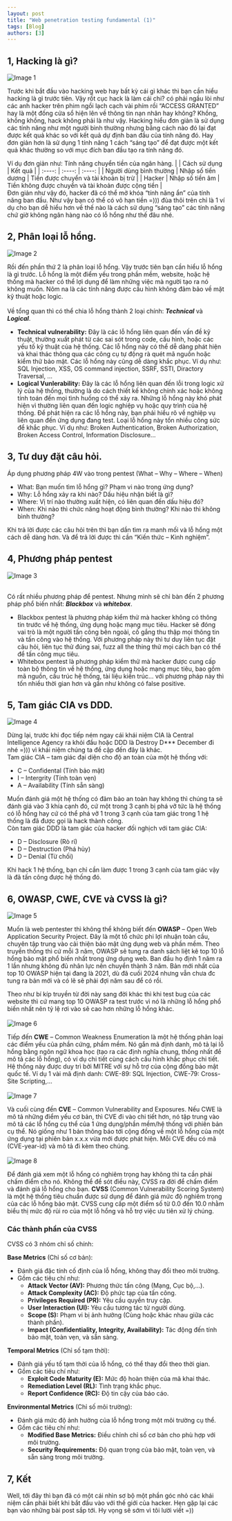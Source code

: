 ```yaml
---
layout: post
title: "Web penetration testing fundamental (1)"
tags: [Blog]
authors: [3]
---
```

## **1, Hacking là gì?** 
![Image 1](../assets/ManhPost/pics/h1.png) <br>

Trước khi bắt đầu vào hacking web hay bất kỳ cái gì khác thì bạn cần hiểu hacking là gì trước tiên. Vậy rốt cục hack là làm cái chi? có phải ngầu lòi như các anh hacker trên phim ngồi lạch cạch vài phím rồi “ACCESS GRANTED” hay là một đống cửa sổ hiện lên về thông tin nạn nhân hay không?  Khồng, khồng khồng, hack không phải là như vậy. 
Hacking hiểu đơn giản là sử dụng các tính năng như một người bình thường nhưng bằng cách nào đó lại đạt được kết quả khác so với kết quả dự định ban đầu của tính năng đó. Hay đơn giản hơn là sử dụng 1 tính năng 1 cách “sáng tạo” để đạt được một kết quả khác thường so với mục đích ban đầu tạo ra tính năng đó.<br> 

Ví dụ đơn giản như: Tính năng chuyển tiền của ngân hàng. 
|                          | Cách sử dụng        | Kết quả                                             |
|            :----:        |    :----:           |  :----:                                             |
| Người dùng bình thường   | Nhập số tiền dương  | Tiền được chuyển và tài khoản bị trừ                |
| Hacker                   | Nhập số tiền âm     | Tiền không được chuyển và tài khoản được cộng tiền  |
<br>
Đơn giản như vậy đó, hacker đã có thể mở khóa “tính năng ẩn” của tính năng ban đầu. Như vậy bạn có thể có vô hạn tiền =))) đùa thôi trên chỉ là 1 ví dụ cho bạn dễ hiểu hơn về thế nào là cách sử dụng “sáng tạo” các tính năng chứ giờ không ngân hàng nào có lỗ hổng như thế đâu nhé. <br>
## **2, Phân loại lỗ hổng.**
![Image 2](../assets/ManhPost/pics/h2.png) <br>

Rồi đến phần thứ 2 là phân loại lỗ hổng. Vậy trước tiên bạn cần hiểu lỗ hổng là gì trước. 
Lỗ hổng là một điểm yếu trong phần mềm, website, hoặc hệ thống mà hacker có thể lợi dụng để làm những việc mà người tạo ra nó không muốn. Nôm na là các tính năng được cấu hình không đảm bảo về mặt kỹ thuật hoặc logic. <br><br>
Về tổng quan thì có thể chia lỗ hổng thành 2 loại chính: ***Technical*** và ***Logical***. <br>
-	**Technical vulnerability:** Đây là các lỗ hổng liên quan đến vấn đề kỹ thuật, thường xuất phát từ các sai sót trong code, cấu hình, hoặc các yếu tố kỹ thuật của hệ thống. Các lỗ hổng này có thể dễ dàng phát hiện và khai thác thông qua các công cụ tự động rà quét mã nguồn hoặc kiểm thử bảo mật. Các lỗ hổng này cũng dễ dàng khắc phục.
Ví dụ như: SQL Injection, XSS, OS command injection, SSRF, SSTI, Diractory Traversal, …
-	**Logical Vunlerability:** Đây là các lỗ hổng liên quan đến lỗi trong logic xử lý của hệ thống, thường là do cách thiết kế không chính xác hoặc không tính toán đến mọi tình huống có thể xảy ra. Những lỗ hổng này khó phát hiện vì thường liên quan đến logic nghiệp vụ hoặc quy trình của hệ thống. Để phát hiện ra các lỗ hổng này, bạn phải hiểu rõ về nghiệp vụ liên quan đến ứng dụng đang test. Loại lỗ hổng này tốn nhiều công sức để khắc phục.
Ví dụ như: Broken Authentication, Broken Authorization, Broken Access Control, Information Disclosure...
## **3, Tư duy đặt câu hỏi.** 
Áp dụng phương pháp 4W vào trong pentest (What – Why – Where – When) <br>
-	What: Bạn muốn tìm lỗ hổng gì? Phạm vi nào trong ứng dụng? <br>
-	Why: Lỗ hổng xảy ra khi nào? Dấu hiệu nhận biết là gì? <br>
-	Where: Vị trí nào thường xuất hiện, có liên quan đến dấu hiệu đó? <br>
-	When: Khi nào thì chức năng hoạt động bình thường? Khi nào thì không bình thường? <br>

Khi trả lời được các câu hỏi trên thì bạn dần tìm ra manh mối và lỗ hổng một cách dễ dàng hơn. Và để trả lời được thì cần “Kiến thức – Kinh nghiệm”. 
## **4, Phương pháp pentest**
![Image 3](../assets/ManhPost/pics/h3.png) <br><br>

Có rất nhiều phương pháp để pentest. Nhưng mình sẽ chỉ bàn đến 2 phương pháp phổ biến nhất: ***Blackbox*** và ***whitebox***. <br>
-	Blackbox pentest là phương pháp kiểm thử mà hacker không có thông tin trước về hệ thống, ứng dụng hoặc mạng mục tiêu. Hacker sẽ đóng vai trò là một người tấn công bên ngoài, cố gắng thu thập mọi thông tin và tấn công vào hệ thống. Với phương pháp này thì tư duy liên tục đặt câu hỏi, liên tục thử đúng sai, fuzz all the thing thử mọi cách bạn có thể để tấn công mục tiêu. 
-	Whitebox pentest là phương pháp kiểm thử mà hacker được cung cấp toàn bộ thông tin về hệ thống, ứng dụng hoặc mạng mục tiêu, bao gồm mã nguồn, cấu trúc hệ thống, tài liệu kiến trúc… với phương pháp này thì tốn nhiều thời gian hơn và gần như không có false positive. 
## **5, Tam giác CIA vs DDD.**
![Image 4](../assets/ManhPost/pics/h4.png) <br>

Dừng lại, trước khi đọc tiếp ném ngay cái khái niệm CIA là Central Intelligence Agency ra khỏi đầu hoặc DDD là Destroy D*** December đi nhé =))) vì khái niệm chúng ta đề cập đến đây là khác. <br>
Tam giác CIA – tam giác đại diện cho độ an toàn của một hệ thống với: 
-	C – Confidental (Tính bảo mật)
-	I – Intergrity (Tính toàn vẹn) 
-	A – Availability (Tính sẵn sàng)

Muốn đánh giá một hệ thống có đảm bảo an toàn hay không thì chúng ta sẽ đánh giá vào 3 khía cạnh đó, cứ một trong 3 cạnh bị phá vỡ tức là hệ thống có lỗ hổng hay cứ có thể phá vỡ 1 trong 3 cạnh của tam giác trong 1 hệ thống là đã được gọi là hack thành công. <br>
Còn tam giác DDD là tam giác của hacker đối nghịch với tam giác CIA: 
-	D – Disclosure (Rò rỉ)
-	D – Destruction (Phá hủy)
-	D – Denial (Từ chối)

Khi hack 1 hệ thống, bạn chỉ cần làm được 1 trong 3 cạnh của tam giác vậy là đã tấn công được hệ thống đó. 
## **6, OWASP, CWE, CVE và CVSS là gì?**
![Image 5](../assets/ManhPost/pics/h5.jpg) <br>

Muốn là web pentester thì không thể không biết đến **OWASP** – Open Web Application Security Project. Đây là một tổ chức phi lợi nhuận toàn cầu, chuyên tập trung vào cải thiện bảo mật ứng dụng web và phần mềm. Theo truyền thống thì cứ mỗi 3 năm, OWASP sẽ tung ra danh sách liệt kê top 10 lỗ hổng bảo mật phổ biến nhất trong ứng dụng web. Ban đầu họ định 1 năm ra 1 lần nhưng không đủ nhân lực nên chuyển thành 3 năm. Bản mới nhất của top 10 OWASP hiện tại đang là 2021, dù đã cuối 2024 nhưng vẫn chưa đc tung ra bản mới và có lẽ sẽ phải đợi năm sau để có rồi. <br>

Theo như bí kíp truyền từ đời này sang đời khác thì khi test bug của các website thì cứ mang top 10 OWASP ra test trước vì nó là những lỗ hổng phổ biến nhất nên tỷ lệ rơi vào sẽ cao hơn những lỗ hổng khác. <br><br>
![Image 6](../assets/ManhPost/pics/h6.png) <br>

Tiếp đến **CWE** – Common Weakness Enumeration là một hệ thống phân loại các điểm yếu của phần cứng, phầm mềm. Nó gắn mã định danh, mô tả lại lỗ hổng bằng ngôn ngữ khoa học (tạo ra các định nghĩa chung, thống nhất để mô tả các lỗ hổng), có ví dụ chi tiết cùng cách cấu hình khắc phục chi tiết. Hệ thống này được duy trì bởi MITRE với sự hỗ trợ của cộng đồng bảo mật quốc tế. Ví dụ 1 vài mã định danh: CWE-89: SQL Injection, CWE-79: Cross-Site Scripting,… <br><br>
![Image 7](../assets/ManhPost/pics/h7.png) <br>

Và cuối cùng đến **CVE** – Common Vulnerability and Exposures. Nếu CWE là mô tả những điểm yếu cơ bản, thì CVE đi vào chi tiết hơn, nó tập trung vào mô tả các lỗ hổng cụ thể của 1 ứng dụng/phần mềm/hệ thống với phiên bản cụ thể. Nó giống như 1 bản thông báo tới cộng đồng về một lỗ hổng của một ứng dụng tại phiên bản x.x.x vừa mới được phát hiện. Mỗi CVE đều có mã (CVE-year-id) và mô tả đi kèm theo chúng.  <br><br>
![Image 8](../assets/ManhPost/pics/h8.png) <br>

Để đánh giá xem một lỗ hổng có nghiêm trọng hay không thì ta cần phải chấm điểm cho nó. Không thể để sót điều này, CVSS ra đời để chấm điểm và đánh giá lỗ hổng cho bạn. 
**CVSS** (Common Vulnerability Scoring System) là một hệ thống tiêu chuẩn được sử dụng để đánh giá mức độ nghiêm trọng của các lỗ hổng bảo mật. CVSS cung cấp một điểm số từ 0.0 đến 10.0 nhằm biểu thị mức độ rủi ro của một lỗ hổng và hỗ trợ việc ưu tiên xử lý chúng.<br>
### **Các thành phần của CVSS** 
CVSS có 3 nhóm chỉ số chính:<br>

**Base Metrics** (Chỉ số cơ bản):
-	Đánh giá đặc tính cố định của lỗ hổng, không thay đổi theo môi trường.
-	Gồm các tiêu chí như:
	-	**Attack Vector (AV):** Phương thức tấn công (Mạng, Cục bộ,...).
	-	**Attack Complexity (AC):** Độ phức tạp của tấn công.
	-	**Privileges Required (PR):** Yêu cầu quyền truy cập.
	-	**User Interaction (UI):** Yêu cầu tương tác từ người dùng.
	-	**Scope (S):** Phạm vi bị ảnh hưởng (Cùng hoặc khác nhau giữa các thành phần).
	-	**Impact (Confidentiality, Integrity, Availability):** Tác động đến tính bảo mật, toàn vẹn, và sẵn sàng.<br>

**Temporal Metrics** (Chỉ số tạm thời):
-	Đánh giá yếu tố tạm thời của lỗ hổng, có thể thay đổi theo thời gian.
-	Gồm các tiêu chí như:
	-	**Exploit Code Maturity (E):** Mức độ hoàn thiện của mã khai thác.
	-	**Remediation Level (RL):** Tình trạng khắc phục.
	-	**Report Confidence (RC):** Độ tin cậy của báo cáo.<br>

**Environmental Metrics** (Chỉ số môi trường):
-	Đánh giá mức độ ảnh hưởng của lỗ hổng trong một môi trường cụ thể.
-	Gồm các tiêu chí như:
	-	**Modified Base Metrics:** Điều chỉnh chỉ số cơ bản cho phù hợp với môi trường.
	-	**Security Requirements:** Độ quan trọng của bảo mật, toàn vẹn, và sẵn sàng trong môi trường.
## **7, Kết**
Well, tới đây thì bạn đã có một cái nhìn sơ bộ một phần góc nhỏ các khái niệm cần phải biết khi bắt đầu vào với thế giới của hacker. Hẹn gặp lại các bạn vào những bài post sắp tới. Hy vọng sẽ sớm vì tôi lười viết =)) 

